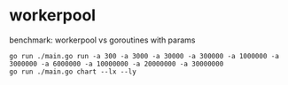# workerpool
benchmark: workerpool vs goroutines with params

```
go run ./main.go run -a 300 -a 3000 -a 30000 -a 300000 -a 1000000 -a 3000000 -a 6000000 -a 10000000 -a 20000000 -a 30000000
go run ./main.go chart --lx --ly
```
